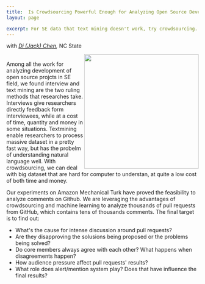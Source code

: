 ```yaml
---
title:  Is Crowdsourcing Powerful Enough for Analyzing Open Source Development?
layout: page

excerpt: For SE data that text mining doesn't work, try crowdsourcing.
---
```


with _[Di (Jack) Chen](http://ai4se.net/people/2014/05/16/Di-Chen/),_ NC State
     
<img align=right width=300
 src="https://raw.githubusercontent.com/ai-se/ai-se.github.io/master/img/crowdsourcing_cloud.jpg"/>     
Among all the work for analyzing development of open source projcts in SE field, we found interview and text mining are the two ruling methods that researches take. Interviews give researchers directly feedback form interviewees, while at a cost of time, quantity and money in some situations. Textmining enable researchers to process massive dataset in a pretty fast way, but has the probelm of understanding natural language well. With crowdsourcing, we can deal with big dataset that are hard for computer to understan, at quite a low cost of both time and money. 

Our experiments on Amazon Mechanical Turk have proved the feasibility to analyze comments on Github. We are leveraging the advantages of crowdsourcing and machine learning to analyze thousands of pull requests from GitHub, which contains tens of thousands comments. The final target is to find out:

- What's the cause for intense discussion around pull requests? 
- Are they disapproving the solusions being proposed or the problems being solved? 
- Do core members always agree with each other? What happens when disagreements happen? 
- How audience pressure affect pull requests' results? 
- What role does alert/mention system play? Does that have influence the final results?
